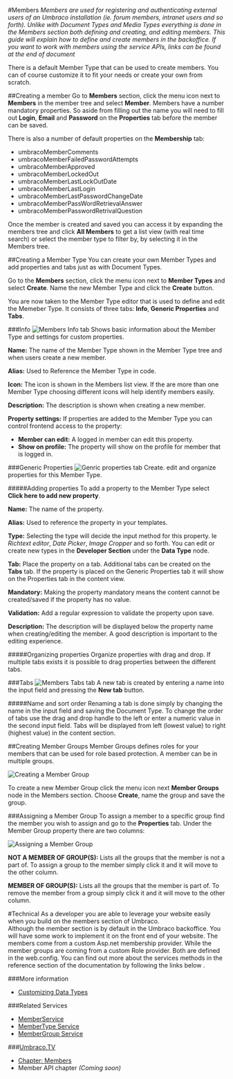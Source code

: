 #Members
*Members are used for registering and authenticating external users of an Umbraco installation (ie. forum members, intranet users and so forth). Unlike with Document Types and Media Types everything is done in the Members section both defining and creating, and editing members. This guide will explain how to define and create members in the backoffice. If you want to work with members using the service APIs, links can be found at the end of document*

There is a default Member Type that can be used to create members. You can of course customize it to fit your needs or create your own from scratch.

##Creating a member
Go to __Members__ section, click the menu icon next to __Members__ in the member tree and select __Member__. Members have a number mandatory properties. So aside from filling out the name you will need to fill out  __Login__, __Email__ and __Password__ on the __Properties__ tab before the member can be saved.

There is also a number of default properties on the __Membership__ tab:

- umbracoMemberComments
- umbracoMemberFailedPasswordAttempts
- umbracoMemberApproved
- umbracoMemberLockedOut
- umbracoMemberLastLockOutDate
- umbracoMemberLastLogin
- umbracoMemberLastPasswordChangeDate
- umbracoMemberPassWordRetrievalAnswer
- umbracoMemberPasswordRetrivalQuestion

Once the member is created and saved you can access it by expanding the members tree and click __All Members__ to get a list view (with real time search) or select the member type to filter by, by selecting it in the Members tree.

##Creating a Member Type
You can create your own Member Types and add properties and tabs just as with Document Types.

Go to the __Members__ section, click the menu icon next to __Member Types__ and select __Create__. Name the new Member Type and click the __Create__ button.

You are now taken to the Member Type editor that is used to define and edit the Memeber Type. It consists of three tabs: __Info__, __Generic Properties__ and __Tabs__.

###Info
![Members Info tab](images/Members-Info.jpg)
Shows basic information about the Member Type and settings for custom properties.

__Name:__ The name of the Member Type shown in the Member Type tree and when users create a new member.

__Alias:__ Used to Reference the Member Type in code.

__Icon:__ The icon is shown in the Members list view. If the are more than one Member Type choosing different icons will help identify members easily.

__Description:__ The description is shown when creating a new member.

__Property settings:__ If properties are added to the Member Type you can control frontend access to the property:

  - __Member can edit:__ A logged in member can edit this property.
  - __Show on profile:__ The property will show on the profile for member that is logged in.

###Generic Properties
![Genric properties tab](images/Members-Generic-Properties.jpg)
Create. edit and organize properties for this Member Type.

#####Adding properties
To add a property to the Member Type select __Click here to add new property__.

__Name:__ The name  of the property.

__Alias:__ Used to reference the property in your templates.

__Type:__ Selecting the type will decide the input method for this property. Ie *Richtext editor*, *Date Picker*, *Image Cropper* and so forth. You can edit or create new types in the __Developer Section__ under the __Data Type__ node.

__Tab:__ Place the property on a tab. Additional tabs can be created on the __Tabs__ tab. If the property is placed on the Generic Properties tab it will show on the Properties tab in the content view.

__Mandatory:__ Making the property mandatory means the content cannot be created/saved if the property has no value.

__Validation:__ Add a regular expression to validate the property upon save.

__Description:__ The description will be displayed below the property name when creating/editing the member. A good description is important to the editing experience.

#####Organizing properties
Organize properties with drag and drop. If multiple tabs exists it is possible to drag properties between the different tabs.

###Tabs
![Members Tabs tab](images/Members-Tabs.jpg)
A new tab is created by entering a name into the input field and pressing the __New tab__ button.

#####Name and sort order
Renaming a tab is done simply by changing the name in the input field and saving the Document Type. To change the order of tabs use the drag and drop handle to the left or enter a numeric value in the second input field. Tabs will be displayed from left (lowest value) to right (highest value) in the content section.

##Creating Member Groups
Member Groups defines roles for your members that can be used for role based protection. A member can be in multiple groups.

![Creating a Member Group](images/Member-Groups-Create.jpg)

To create a new Member Group click the menu icon next __Member Groups__ node in the Members section. Choose __Create__, name the group and save the group.

###Assigning a Member Group
To assign a member to a specific group find the member you wish to assign and go to the __Properties__ tab. Under the Member Group property there are two columns:

![Assigning a Member Group](images/Member-Groups-Assign.jpg)

__NOT A MEMBER OF GROUP(S):__ Lists all the groups that the member is not a part of. To assign a group to the member simply click it and it will move to the other column.

__MEMBER OF GROUP(S):__ Lists all the groups that the member is part of. To remove the member from a group simply click it and it will move to the other column.

#Technical
As a developer you are able to leverage your website easily when you build on the members section of Umbraco.  
Although the member section is by default in the Umbraco backoffice.  You will have some work to implement it on the front end of your website.
The members come from a custom Asp.net membership provider.  While the member groups are coming from a custom Role provider. Both are defined in the web.config.
You can find out more about the services methods in the reference section of the documentation by following the links below .

###More information
- [Customizing Data Types](../Data-Types/)

###Related Services
- [MemberService](../../../Reference/Management/Services/MemberService.md)
- [MemberType Service](../../../Reference/Management/Services/MemberTypeService.md)
- [MemberGroup Service](../../../Reference/Management/Services/MemberGroupService.md)

###[Umbraco.TV](http://umbraco.tv)
- [Chapter: Members](http://umbraco.tv/videos/umbraco-v7/content-editor/administrative-content/members/what-is-a-member/)
- Member API chapter *(Coming soon)*
